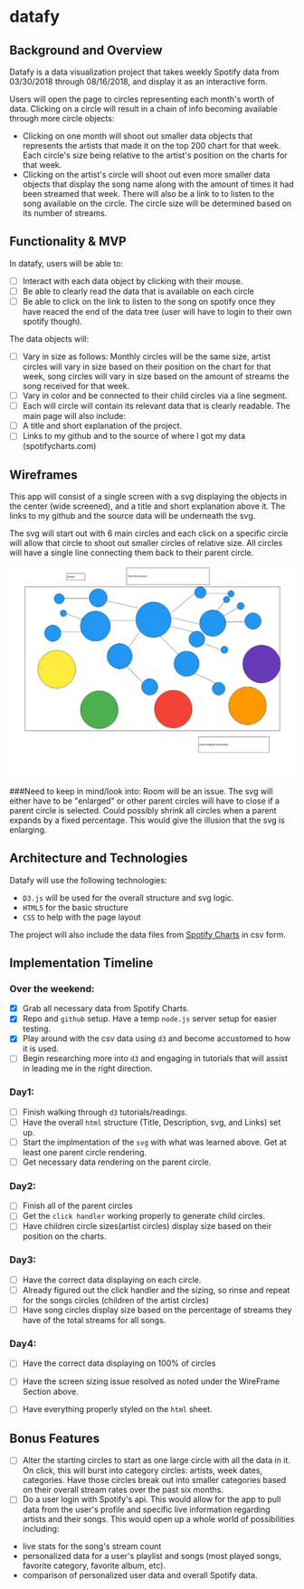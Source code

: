 # datafy

## Background and Overview

Datafy is a data visualization project that takes weekly Spotify data from 03/30/2018 through 08/16/2018, and display it as an interactive form.

Users will open the page to circles representing each month's worth of data. Clicking on a circle will result in a chain of info becoming available through more circle objects:
+ Clicking on one month will shoot out smaller data objects that represents the artists that made it on the top 200 chart for that week. Each circle's size being relative to the artist's position on the charts for that week.
+ Clicking on the artist's circle will shoot out even more smaller data objects that display the song name along with the amount of times it had been streamed that week. There will also be a link to to listen to the song available on the circle. The circle size will be determined based on its number of streams.

## Functionality & MVP

In datafy, users will be able to:
- [ ] Interact with each data object by clicking with their mouse.
- [ ] Be able to clearly read the data that is available on each circle
- [ ] Be able to click on the link to listen to the song on spotify once they have reaced the end of the data tree (user will have to login to their own spotify though).

The data objects will:
- [ ] Vary in size as follows: Monthly circles will be the same size, artist circles will vary in size based on their position on the chart for that week, song circles will vary in size based on the amount of streams the song received for that week.
- [ ] Vary in color and be connected to their child circles via a line segment.
- [ ] Each will circle will contain its relevant data that is clearly readable.
The main page will also include:
- [ ] A title and short explanation of the project.
- [ ] Links to my github and to the source of where I got my data (spotifycharts.com)

## Wireframes

This app will consist of a single screen with a svg displaying the objects in the center (wide screened), and a title and short explanation above it. The links to my github and the source data will be underneath the svg.

The svg will start out with 6 main circles and each click on a specific circle will allow that circle to shoot out smaller circles of relative size. All circles will have a single line connecting them back to their parent circle.

![example wire-frame](https://github.com/nmatison/datafy/blob/master/images/final-wire-frame.png)

###Need to keep in mind/look into: 
Room will be an issue. The svg will either have to be "enlarged" or other parent circles will have to close if a parent circle is selected. Could possibly shrink all circles when a parent expands by a fixed percentage. This would give the illusion that the svg is enlarging.


## Architecture and Technologies

Datafy will use the following technologies:

+ `D3.js` will be used for the overall structure and svg logic.
+ `HTML5` for the basic structure
+ `CSS` to help with the page layout

The project will also include the data files from [Spotify Charts](https://spotifycharts.com/regional/global/weekly/2018-08-10--2018-08-17) in csv form.


## Implementation Timeline

### Over the weekend:
- [x] Grab all necessary data from Spotify Charts.
- [x] Repo and `github` setup. Have a temp `node.js` server setup for easier testing.
- [x] Play around with the csv data using `d3` and become accustomed to how it is used.
- [ ] Begin researching more into `d3` and engaging in tutorials that will assist in leading me in the right direction.

### Day1:
- [ ] Finish walking through `d3` tutorials/readings.
- [ ] Have the overall `html` structure (Title, Description, svg, and Links) set up.
- [ ] Start the implmentation of the `svg` with what was learned above. Get at least one parent circle rendering.
- [ ] Get necessary data rendering on the parent circle.

### Day2:
- [ ] Finish all of the parent circles
- [ ] Get the `click handler` working properly to generate child circles.
- [ ] Have children circle sizes(artist circles) display size based on their position on the charts.

### Day3:
- [ ] Have the correct data displaying on each circle.
- [ ] Already figured out the click handler and the sizing, so rinse and repeat for the songs circles (children of the artist circles)
- [ ] Have song circles display size based on the percentage of streams they have of the total streams for all songs.

 ### Day4: 
 - [ ] Have the correct data displaying on 100% of circles
 - [ ] Have the screen sizing issue resolved as noted under the WireFrame Section above.
 - [ ] Have everything properly styled on the `html` sheet.


## Bonus Features

- [ ] Alter the starting circles to start as one large circle with all the data in it. On click, this will burst into category circles: artists, week dates, categories. Have those circles break out into smaller categories based on their overall stream rates over the past six months.
- [ ] Do a user login with Spotify's api. This would allow for the app to pull data from the user's profile and specific live information regarding artists and their songs. This would open up a whole world of possibilities including:
+ live stats for the song's stream count
+ personalized data for a user's playlist and songs (most played songs, favorite category, favorite album, etc).
+ comparison of personalized user data and overall Spotify data.
